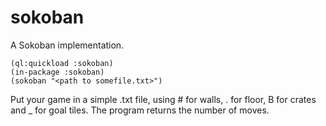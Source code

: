 # sokoban
A Sokoban implementation.

```
(ql:quickload :sokoban)
(in-package :sokoban)
(sokoban "<path to somefile.txt>")
```

Put your game in a simple .txt file, using # for walls, . for floor, B for crates and _ for goal tiles. The program returns the number of moves.
